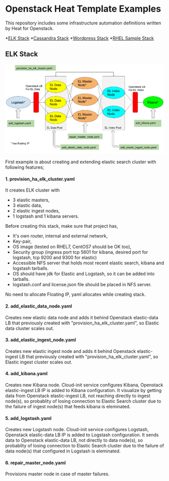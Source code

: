# Openstack Heat Template Examples

This repository includes some infrastructure automation definitions written by Heat for Openstack. 

*[ELK Stack](https://github.com/okansahiner/openstack#elk-stack)
*[Cassandra Stack](https://github.com/okansahiner/openstack#cassandra-stack)
*[Wordpress Stack](https://github.com/okansahiner/openstack#wordpress-stack)
*[RHEL Sample Stack](https://github.com/okansahiner/openstack#rhel-sample-stack)

## ELK Stack

![](images/elk_topology.png?raw=true)

First example is about creating and extending elastic search cluster with following features;

#### 1. provision_ha_elk_cluster.yaml
It creates ELK cluster with
* 3 elastic masters,
* 3 elastic data,
* 2 elastic ingest nodes, 
* 1 logstash and 1 kibana servers.

Before creating this stack, make sure that project has,
* It's own router, internal and external network, 
* Key-pair, 
* OS image (tested on RHEL7, CentOS7 should be OK too), 
* Security group (ingress port tcp 5601 for kibana, desired port for logstash, tcp 9200 and 9300 for elastic)
* Accessible NFS server that holds most recent elastic search, kibana and logstash tarballs.
* OS should have jdk for Elastic and Logstash, so it can be added into tarballs.
* logstash.conf and license.json file should be placed in NFS server.

No need to allocate Floating IP, yaml allocates while creating stack.

#### 2. add_elastic_data_node.yaml
Creates new elastic data node and adds it behind  Openstack elastic-data LB that previously created with "provision_ha_elk_cluster.yaml", so Elastic data cluster scales out.

#### 3. add_elastic_ingest_node.yaml
Creates new elastic ingest node and adds it behind  Openstack elastic-ingest LB that previously created with "provision_ha_elk_cluster.yaml", so Elastic ingest cluster scales out.

#### 4. add_kibana.yaml
Creates new Kibana node. Cloud-init service configures Kibana, Openstack elastic-ingest LB IP is added to Kibana configuration. It visualize by getting data from  Openstack elastic-ingest LB, not reaching directly to ingest node(s), so probablity of losing connection to Elastic Search cluster due to the failure of ingest node(s) that feeds kibana is eleminated.

#### 5. add_logstash.yaml
Creates new Logstash node. Cloud-init service configures Logstash, Openstack elastic-data LB IP is added to Logstash configuration. It sends data to  Openstack elastic-data LB, not directly to data node(s), so probablity of losing connection to Elastic Search cluster due to the failure of data node(s) that configured in Logstash is eleminated.

#### 6. repair_master_node.yaml
Provisions master node in case of master failures.





